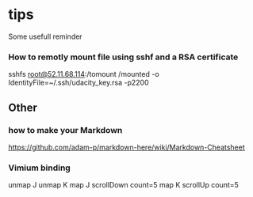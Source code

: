 # tips
Some usefull reminder

### How to remotly mount file using sshf and a RSA certificate
sshfs root@52.11.68.114:/tomount /mounted -o IdentityFile=~/.ssh/udacity_key.rsa -p2200

## Other

### how to make your Markdown
https://github.com/adam-p/markdown-here/wiki/Markdown-Cheatsheet



### Vimium binding
unmap J
unmap K
map J scrollDown count=5
map K scrollUp count=5
